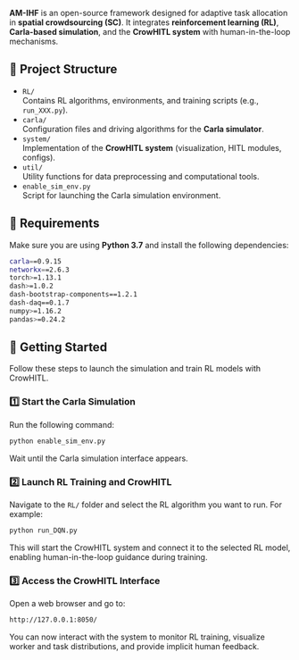
**AM-IHF** is an open-source framework designed for adaptive task allocation in **spatial crowdsourcing (SC)**. It integrates **reinforcement learning (RL)**, **Carla-based simulation**, and the **CrowHITL system** with human-in-the-loop mechanisms.


## 📂 Project Structure

- `RL/`  
  Contains RL algorithms, environments, and training scripts (e.g., `run_XXX.py`).
- `carla/`  
  Configuration files and driving algorithms for the **Carla simulator**.
- `system/`  
  Implementation of the **CrowHITL system** (visualization, HITL modules, configs).
- `util/`  
  Utility functions for data preprocessing and computational tools.
- `enable_sim_env.py`  
  Script for launching the Carla simulation environment.


## 🔧 Requirements

Make sure you are using **Python 3.7** and install the following dependencies:

```bash
carla==0.9.15
networkx==2.6.3
torch>=1.13.1
dash>=1.0.2
dash-bootstrap-components==1.2.1
dash-daq==0.1.7
numpy>=1.16.2
pandas>=0.24.2
```

## 🚀 Getting Started

Follow these steps to launch the simulation and train RL models with CrowHITL.

### 1️⃣ Start the Carla Simulation

Run the following command:

```bash
python enable_sim_env.py
```

Wait until the Carla simulation interface appears.

### 2️⃣ Launch RL Training and CrowHITL

Navigate to the `RL/` folder and select the RL algorithm you want to run. For example:

```bash
python run_DQN.py
```

This will start the CrowHITL system and connect it to the selected RL model, enabling human-in-the-loop guidance during training.

### 3️⃣ Access the CrowHITL Interface

Open a web browser and go to:

```bash
http://127.0.0.1:8050/
```

You can now interact with the system to monitor RL training, visualize worker and task distributions, and provide implicit human feedback.


